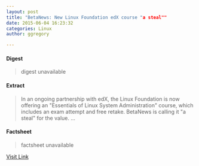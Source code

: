```yaml
---
layout: post
title: "BetaNews: New Linux Foundation edX course "a steal""
date: 2015-06-04 16:23:32
categories: Linux
author: ggregory

---
```



#### Digest
>digest unavailable

#### Extract
>In an ongoing partnership with edX, the Linux Foundation is now offering an "Essentials of Linux System Administration" course, which includes an exam attempt and free retake. BetaNews is calling it "a steal" for the value.&nbsp;...

#### Factsheet
>factsheet unavailable

[Visit Link](http://www.linuxfoundation.org/news-media/news/2015/06/betanews-new-linux-foundation-edx-course-steal)


